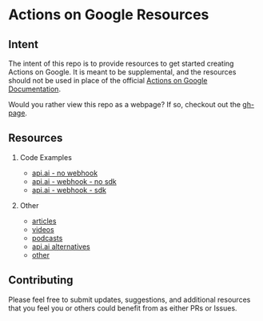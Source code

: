 # Actions on Google Resources

## Intent
The intent of this repo is to provide resources to get started creating Actions on Google. It is meant to be supplemental, and the  resources should not be used in place of the official [Actions on Google Documentation](https://developers.google.com/actions/?gclid=CjwKEAjw4IjKBRDr6p752cCUm3kSJAC-eqRtgAyqQJG1GDSEOJ204yZZGL4bGDKVQ4YjWdFs0kWYTRoCLhbw_wcB).

Would you rather view this repo as a webpage? If so, checkout out the [gh-page](https://khowen.github.io/actions-on-google-resources/).


## Resources
1. Code Examples
	- [api.ai - no webhook](https://github.com/khowen/actions-on-google-resources/tree/master/code-examples/api.ai-no-webhook)
	- [api.ai - webhook - no sdk](https://github.com/khowen/actions-on-google-resources/tree/master/code-examples/api.ai-webhook-no-sdk)
	- [api.ai - webhook - sdk](https://github.com/khowen/actions-on-google-resources/tree/master/code-examples/api.ai-with-sdk)

2. Other
	- [articles](https://github.com/khowen/actions-on-google-resources/blob/master/resource-materials/articles.md)
	- [videos](https://github.com/khowen/actions-on-google-resources/blob/master/resource-materials/videos.md)
	- [podcasts](https://github.com/khowen/actions-on-google-resources/blob/master/resource-materials/podcasts.md)
	- [api.ai alternatives](https://github.com/khowen/actions-on-google-resources/blob/master/resource-materials/api.ai-alternatives.md)
	- [other](https://github.com/khowen/actions-on-google-resources/blob/master/resource-materials/other.md)

## Contributing
Please feel free to submit updates, suggestions, and additional resources that you feel you or others could benefit from as either PRs or Issues.
